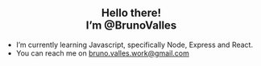 ## <div align="middle">  Hello there! </br>  I’m @BrunoValles 



- I’m currently learning Javascript, specifically Node, Express and React.
- You can reach me on bruno.valles.work@gmail.com

<!---
BrunoValles/BrunoValles is a ✨ special ✨ repository because its `README.md` (this file) appears on your GitHub profile.
You can click the Preview link to take a look at your changes.
--->
